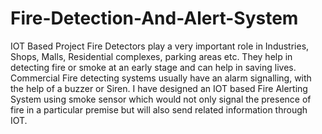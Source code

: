 # Fire-Detection-And-Alert-System
IOT Based Project
Fire Detectors play a very important role in Industries, Shops, Malls, Residential complexes, parking areas etc. They help in detecting fire or smoke at an early stage and can help in saving lives. Commercial Fire detecting systems usually have an alarm signalling, with the help of a buzzer or Siren. I have designed an IOT based Fire Alerting System using smoke sensor which would not only signal the presence of fire in a particular premise but will also send related information through IOT.

